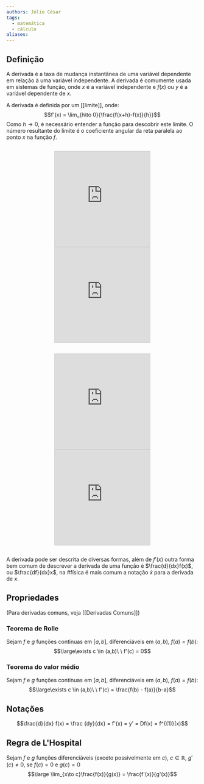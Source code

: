 ```yaml
---
authors: Júlio César
tags:
  - matemática
  - cálculo
aliases:
---
```

## Definição

A derivada é a taxa de mudança instantânea de uma variável dependente em relação à uma variável independente. A derivada é comumente usada em sistemas de função, onde $x$ é a variável independente e $f(x)$ ou $y$ é a variável dependente de $x$.

A derivada é definida por um [[limite]], onde:
$$f'(x) = \lim_{h\to 0}{\frac{f(x+h)-f(x)}{h}}$$
Como $h \to 0$, é necessário entender a função para descobrir este limite. O número resultante do limite é o coeficiente angular da reta paralela ao ponto $x$ na função $f$.


<div>
<p style="font-size:28px" align="center">
<iframe src="https://www.desmos.com/calculator/6sxkrzc0c5?embed" width="250" height="250" style="border: 1px solid #ccc" frameborder=0 align="center"></iframe>
<iframe src="https://www.desmos.com/calculator/5xzivs00es?embed" width="250" height="250" style="border: 1px solid #ccc" frameborder=0 align="center"></iframe>
</p>
<p style="font-size:28px" align="center">
<iframe src="https://www.desmos.com/calculator/ukwtj4wobm?embed" width="250" height="250" style="border: 1px solid #ccc" frameborder=0></iframe>
<iframe src="https://www.desmos.com/calculator/h7tipy05gi?embed" width="250" height="250" style="border: 1px solid #ccc" frameborder=0></iframe>
</p>
</div>


A derivada pode ser descrita de diversas formas, além de $f'(x)$  outra forma bem comum de descrever a derivada de uma função é $\frac{d}{dx}f(x)$, ou $\frac{df}{dx}x$, na #física é mais comum a notação $\dot{x}$ para a derivada de $x$.
## Propriedades
(Para derivadas comuns, veja [[Derivadas Comuns]])
### Teorema de Rolle
Sejam $f$ e $g$ funções contínuas em $[a,b]$, diferenciáveis em $(a,b)$, $f(a) = f(b)$:
$$\large\exists c \in (a,b)\ \ f'(c) = 0$$
### Teorema do valor médio
Sejam $f$ e $g$ funções contínuas em $[a,b]$, diferenciáveis em $(a,b)$, $f(a) = f(b)$:
$$\large\exists c \in (a,b)\ \ f'(c) = \frac{f(b) - f(a)}{b-a}$$

## Notações
$$\frac{d}{dx} f(x) = \frac {dy}{dx} = f'(x) = y' = Df(x) = f^{(1)}(x)$$
## Regra de L'Hospital

Sejam $f$ e $g$ funções diferenciáveis (exceto possivelmente em $c$), $c \in \mathbb{R}$, $g'(c) \ne 0$, se $f(c) = 0$ e $g(c) = 0$
$$\large \lim_{x\to c}\frac{f(x)}{g(x)} = \frac{f'(x)}{g'(x)}$$
